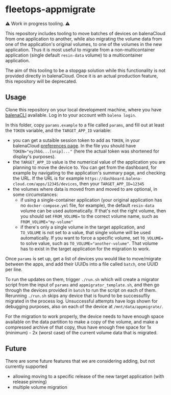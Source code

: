 # fleetops-appmigrate

⚠️ Work in progress tooling. ⚠️

This repository includes tooling to move batches of devices on balenaCloud from one application to another, while also migrating the volume data from one of the application's original volumes, to one of the volumes in the new application. Thus it is most useful to migrate from a non-multicontainer application (single default `resin-data` volume) to a multicontainer application.

The aim of this tooling to be a stopgap solution while this functionality is not provided directly in balenaCloud. Once it is an actual production feature, this repository will be deprecated.

## Usage

Clone this repository on your local development machine, where you have [balenaCLI][balenaCLI] available. Log in to your account with `balena login`.

In this folder, copy `params.example` to a file called `params`, and fill out at least the `TOKEN` variable, and the `TARGET_APP_ID` variable:

* you can get a sutaible session token to add as `TOKEN`, in your balenaCloud [preferences page][preferences]. In the file you should have `TOKEN="eyJhbG...[snip]..."` (here the actual token was shortened for display's purposes).
* the `TARGET_APP_ID` value is the numerical value of the application you are planning to move the device to. You can get from the dashboard, for example by navigating to the application's summary page, and checking the URL. If the URL is for example `https://dashboard.balena-cloud.com/apps/12345/devices`, then your `TARGET_APP_ID=12345`
* the volumes where data is moved from and moved to are optional, in some circumstances:
  * if using a single-container application (your original application has no `docker-compose.yml` file, for example), the default `resin-data` volume can be used automatically. If that's not the right volume, then you should set `FROM_VOLUME=` to the correct volume name, such as `FROM_VOLUME="my-volume"`
  * if there's only a single volume in the target application, and `TO_VOLUME` is not set to a value, that single volume will be used automatically. If you want to force a specific volume, set `TO_VOLUME=` to solve value, such as `TO_VOLUME="another-volume"`. That volume has to exist in the target application for the migration to work.

Once `params` is set up, get a list of devices you would like to move/migrate between the apps, and add their UUIDs into a file called `batch`, one UUID per line.

To run the updates on them, trigger `./run.sh` which will create a migrator script from the input of `params` and `appmigrator_template.sh`, and then go through the devices provided in `batch` to run the script on each of them. Rerunning `./run.sh` skips any device that is found to be successuflly migrated in the process log. Unsuccessful attempts have logs shown for debugging purposes, also on each of the device at `/mnt/data/appmigrate/`.

For the migration to work properly, the device needs to have enough space available on the data partition to make a copy of the volume, and make a compressed archive of that copy, thus have enough free space for 1x (minimum) - 2x (worst case) of the current volume data that is migrated.

## Future

There are some future features that we are considering adding, but not currently supported

* allowing moving to a specific release of the new target application (with release pinning)
* multiple volume migration

[balenaCLI]: https://github.com/balena-io/balena-cli/#installation "balenaCLI GitHub repository"
[preferences]: https://dashboard.balena-cloud.com/preferences/access-tokens "balenaCloud preferences page"